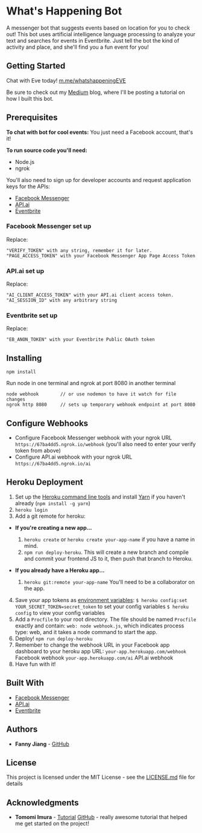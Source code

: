 # What's Happening Bot

A messenger bot that suggests events based on location for you to check out! This bot uses artificial intelligence language processing to analyze your text and searches for events in Eventbrite. Just tell the bot the kind of activity and place, and she'll find you a fun event for you!

## Getting Started

Chat with Eve today! [m.me/whatshappeningEVE](m.me/whatshappeningEVE)

Be sure to check out my [Medium](https://medium.com/@heygirlcode) blog, where I'll be posting a tutorial on how I built this bot.

## Prerequisites

**To chat with bot for cool events:**
You just need a Facebook account, that's it!

**To run source code you'll need:**
* Node.js
* ngrok

You'll also need to sign up for developer accounts and request application keys for the APIs:

* [Facebook Messenger](developers.facebook.com/quickstarts)
* [API.ai](https://console.api.ai/)
* [Eventbrite](https://www.eventbrite.com/developer/v3/quickstart/)


### Facebook Messenger set up
Replace:
```
"VERIFY_TOKEN" with any string, remember it for later.
"PAGE_ACCESS_TOKEN" with your Facebook Messenger App Page Access Token
```

### API.ai set up
Replace:
```
"AI_CLIENT_ACCESS_TOKEN" with your API.ai client access token.
"AI_SESSION_ID" with any arbitrary string
```

### Eventbrite set up
Replace:
```
"EB_ANON_TOKEN" with your Eventbrite Public OAuth token
```

## Installing

```
npm install
```
Run node in one terminal and ngrok at port 8080 in another terminal
```
node webhook        // or use nodemon to have it watch for file changes
ngrok http 8080     // sets up temporary webhook endpoint at port 8080
```
## Configure Webhooks

- Configure Facebook Messenger webhook with your ngrok URL `https://67ba4dd5.ngrok.io/webhook` (you'll also need to enter your verify token from above)
- Configure API.ai webhook with your ngrok URL `https://67ba4dd5.ngrok.io/ai`

## Heroku Deployment

1. Set up the [Heroku command line tools](https://devcenter.heroku.com/articles/heroku-cli) and install [Yarn](https://yarnpkg.com/en/) if you haven't already (`npm install -g yarn`)
2. `heroku login`
3. Add a git remote for heroku:
  - **If you're creating a new app...**
    1. `heroku create` or `heroku create your-app-name` if you have a name in mind.
    2. `npm run deploy-heroku`. This will create a new branch and compile and commit your frontend JS to it, then push that branch to Heroku.

  - **If you already have a Heroku app...**
    1.  `heroku git:remote your-app-name` You'll need to be a collaborator on the app.

4. Save your app tokens as [environment variables](https://devcenter.heroku.com/articles/config-vars#setting-up-config-vars-for-a-deployed-application):
    `$ heroku config:set YOUR_SECRET_TOKEN=secret_token` to set your config variables
    `$ heroku config` to view your config variables
5. Add a `Procfile` to your root directory. The file should be named `Procfile` exactly and contain:
`web: node webhook.js`, which indicates process type: web, and it takes a node command to start the app.
6. Deploy! `npm run deploy-heroku`
7. Remember to change the webhook URL in your Facebook app dashboard to your heroku app URL:
`your-app.herokuapp.com/webhook` Facebook webhook
`your-app.herokuapp.com/ai` API.ai webhook
8. Have fun with it!

## Built With

* [Facebook Messenger](developers.facebook.com/quickstarts)
* [API.ai](https://console.api.ai/)
* [Eventbrite](https://www.eventbrite.com/developer/v3/quickstart/)


## Authors

* **Fanny Jiang** - [GitHub](https://github.com/fanny-jiang)


## License

This project is licensed under the MIT License - see the [LICENSE.md](LICENSE.md) file for details

## Acknowledgments

* **Tomomi Imura** - [Tutorial](http://www.girliemac.com/blog/2017/01/06/facebook-apiai-bot-nodejs/) [GitHub](https://github.com/girliemac/fb-apiai-bot-demo/tree/tutorial-01) - really awesome tutorial that helped me get started on the project!